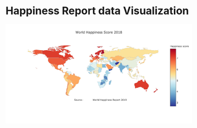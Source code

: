 # Happiness Report data Visualization

<div align="center">
    <img src="happiness_map.png",style="height:50px;">
</div>
